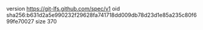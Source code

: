version https://git-lfs.github.com/spec/v1
oid sha256:b631d2a5e990232f29628fa741718dd009db78d23d1e85a235c80f699fe70027
size 370

